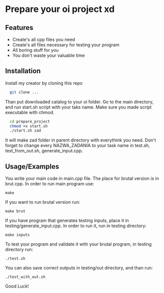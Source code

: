 
# Prepare your oi project xd




## Features

- Create's all cpp files you need
- Create's all files necessary for testing your program
- All boring stuff for you
- You don't waste your valuable time


## Installation

Install my creator by cloning this repo

```bash
  git clone ...
```

Than put downloaded catalog to your oi folder. Go to the main directory, and run start.sh script with your taks name. Make sure you made script executable with chmod.

```bash
  cd prepare_project
  chmod +x start.sh
  ./start.sh zad
```

It will make zad folder in parent directory with everythink you need. Don't forget to change every NAZWA_ZADANIA to your task name in test.sh, test_from_out.sh, generate_input.cpp.
## Usage/Examples

You write your main code in main.cpp file. The place for brutal version is in brut.cpp. In order to run main program use:
```shell
make
```
If you want to run brutal version run:
```shell
make brut
```

If you have program that generates testing inputs, place it in testing/generate_input.cpp.
In order to run it, run in testing directory:
```shell
make inputs
```

To test your program and validate it with your brutal program, in testing directory run:
```shell
./test.sh
```

You can also save correct outputs in testing/out directory, and than run:
```shell
./test_with_out.sh
```

Good Luck!

